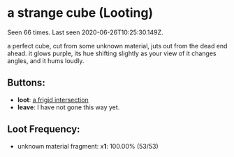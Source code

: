 # a strange cube (Looting)

Seen 66 times. Last seen 2020-06-26T10:25:30.149Z.

a perfect cube, cut from some unknown material, juts out from the dead end ahead. it glows purple, its hue shifting slightly as your view of it changes angles, and it hums loudly.

## Buttons:

- **loot**: [a frigid intersection](a-frigid-intersection-Ntmsnt3.md)
- **leave**: I have not gone this way yet.

## Loot Frequency:

  - unknown material fragment: x**1**: 100.00% (53/53)